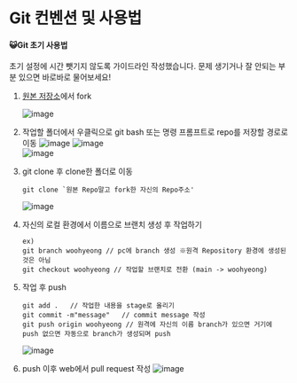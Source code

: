 # Git 컨벤션 및 사용법

#### :smiley_cat:Git 초기 사용법
초기 설정에 시간 뺏기지 않도록 가이드라인 작성했습니다. 문제 생기거나 잘 안되는 부분 있으면 바로바로 물어보세요!

1. [원본 저장소](https://github.com/wxxhyeong/Cross_FIT)에서 fork
   
   ![image](https://github.com/wxxhyeong/kb-study/assets/78301292/68a993ed-db01-4e58-9e10-4f6eeda95245)


3. 작업할 폴더에서 우클릭으로 git bash 또는 명령 프롬프트로 repo를 저장할 경로로 이동
   ![image](https://github.com/user-attachments/assets/d7d1f514-ced8-4bde-a2be-2f1ae1ddfdc1)
      ![image](https://github.com/user-attachments/assets/ff7396f5-6a6e-4dad-b644-1e1298bf0544)<br>
   ![image](https://github.com/user-attachments/assets/43c022ec-db06-45f0-a4fc-a333edffaf99)
  
5. git clone 후 clone한 폴더로 이동
   
   ```git clone `원본 Repo말고 fork한 자신의 Repo주소'```
   
   ![image](https://github.com/user-attachments/assets/96d13bb9-489a-448b-850e-dcc8055eab3d)


7. 자신의 로컬 환경에서 이름으로 브랜치 생성 후 작업하기

   ```
   ex)
   git branch woohyeong // pc에 branch 생성 ※원격 Repository 환경에 생성된 것은 아님
   git checkout woohyeong // 작업할 브랜치로 전환 (main -> woohyeong)
   ```

8. 작업 후 push

   ```
   git add .   // 작업한 내용을 stage로 올리기
   git commit -m"message"   // commit message 작성
   git push origin woohyeong // 원격에 자신의 이름 branch가 있으면 거기에 push 없으면 자동으로 branch가 생성되며 push
   ```
   ![image](https://github.com/wxxhyeong/kb-study/assets/78301292/6403b0f7-3690-425e-af89-a01eb78843ab)

9. push 이후 web에서 pull request 작성
   ![image](https://github.com/wxxhyeong/kb-study/assets/78301292/1483839a-743f-4970-9098-2d962421d6d0)
